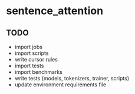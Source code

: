 # sentence_attention

## TODO

* import jobs
* import scripts
* write cursor rules
* import tests
* import benchmarks
* write tests (models, tokenizers, trainer, scripts)
* update environment requirements file